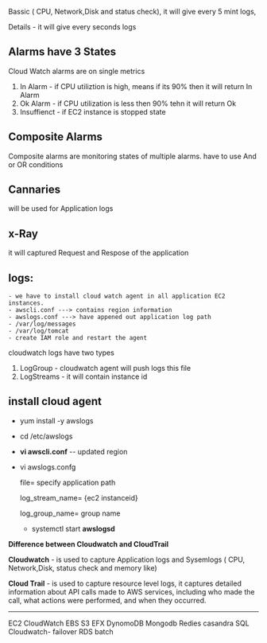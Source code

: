 Bassic ( CPU, Network,Disk and status check), it will give every 5 mint logs,

Details - it will give every seconds logs

## Alarms have 3 States
Cloud Watch alarms are on single metrics
1. In Alarm - if CPU utiliztion is high, means if its 90% then it will return In Alarm
2. Ok Alarm - if CPU utilization is less then 90% tehn it will return Ok
3. Insuffienct - if EC2 instance is stopped state

## Composite Alarms
   Composite alarms are monitoring states of multiple alarms. have to use And or OR conditions
 
## Cannaries 
   will be used for Application logs 
   
## x-Ray
   it will captured Request and Respose of the application
   
## logs:

	- we have to install cloud watch agent in all application EC2 instances.
	- awscli.conf ---> contains region information
	- awslogs.conf ---> have appened out application log path
	- /var/log/messages
	- /var/log/tomcat
	- create IAM role and restart the agent 
cloudwatch logs have two types
1. LogGroup  - cloudwatch agent will push logs this file  
2. LogStreams - it will contain instance id

## install cloud agent

- yum install -y awslogs

- cd /etc/awslogs

- **vi awscli.conf**   -- updated region

- vi awslogs.confg
  
    file= specify application path
  
    log_stream_name= {ec2 instanceid}

     log_group_name=  group name

  - systemctl start **awslogsd**

**Difference  between Cloudwatch and CloudTrail**

**Cloudwatch** - is used to capture Application logs and Sysemlogs ( CPU, Network,Disk, status check and memory like)

**Cloud Trail** -  is used to capture resource level logs, it captures detailed information about API calls made to AWS services, including who made the call, what actions were performed, and when they occurred.






----------
EC2
CloudWatch
EBS
S3
EFX
DynomoDB
Mongodb
Redies
casandra
SQL
Cloudwatch- failover
RDS
batch
